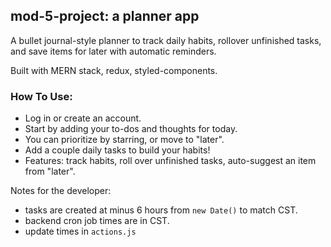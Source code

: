 ## mod-5-project: a planner app

A bullet journal-style planner to track daily habits, rollover unfinished tasks, and save items for later with automatic reminders.

Built with MERN stack, redux, styled-components.

### How To Use:
* Log in or create an account.
* Start by adding your to-dos and thoughts for today.
* You can prioritize by starring, or move to "later".
* Add a couple daily tasks to build your habits!
* Features: track habits, roll over unfinished tasks, auto-suggest an item from "later".

Notes for the developer:
* tasks are created at minus 6 hours from `new Date()` to match CST.
* backend cron job times are in CST.
* update times in `actions.js`
